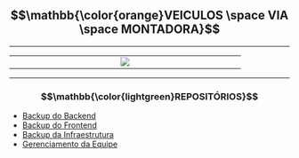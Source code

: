 ## $$\mathbb{\color{orange}VEICULOS \space VIA \space MONTADORA}$$

---

<table align="center"><tr><td align="center" width="400">
<img src="https://tools.ages.pucrs.br/veiculos-via-montadora/wiki/-/raw/main/pictures/logos/Veiculos.gif">
</td></tr></table>

---

### $$\mathbb{\color{lightgreen}REPOSITÓRIOS}$$

- [Backup do Backend](https://github.com/VeiculosMontadora/Backup_Backend)
- [Backup do Frontend](https://github.com/VeiculosMontadora/Backup_Frontend)
- [Backup da Infraestrutura](https://github.com/VeiculosMontadora/Backup_Infra)
- [Gerenciamento da Equipe](https://github.com/VeiculosMontadora/Management)
